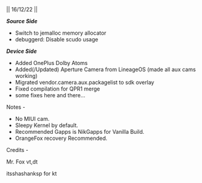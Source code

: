 || 16/12/22 ||

***Source Side***
- Switch to jemalloc memory allocator
- debuggerd: Disable scudo usage

***Device Side***
- Added OnePlus Dolby Atoms
- Added(/Updated) Aperture Camera from LineageOS (made all aux cams working)
- Migrated vendor.camera.aux.packagelist to sdk overlay
- Fixed compilation for QPR1 merge
- some fixes here and there...



Notes -
- No MIUI cam.
- Sleepy Kernel by default.
- Recommended Gapps is NikGapps for Vanilla Build.
- OrangeFox recovery Recommended.

Credits -

Mr. Fox vt,dt

itsshashanksp for kt
